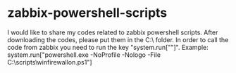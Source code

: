 # zabbix-powershell-scripts
I would like to share my codes related to zabbix powershell scripts. 
After downloading the codes, please put them in the C:\ folder. In order to call the code from zabbix you need to run the key "system.run[""]". 
Example: 	system.run["powershell.exe -NoProfile -Nologo -File C:\scripts\winfirewallon.ps1"]
